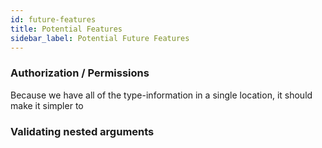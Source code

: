 ```yaml
---
id: future-features
title: Potential Features
sidebar_label: Potential Future Features
---
```


### Authorization / Permissions

Because we have all of the type-information in a single location, it should make it simpler to

### Validating nested arguments
